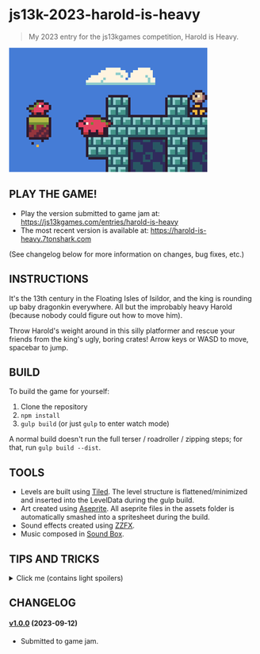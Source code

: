 # js13k-2023-harold-is-heavy

> My 2023 entry for the js13kgames competition, Harold is Heavy.

![Welcome Screenshot](dist/final/400x250.png)

## PLAY THE GAME!

 - Play the version submitted to game jam at: https://js13kgames.com/entries/harold-is-heavy
 - The most recent version is available at: https://harold-is-heavy.7tonshark.com

(See changelog below for more information on changes, bug fixes, etc.)

## INSTRUCTIONS

It's the 13th century in the Floating Isles of Isildor, and the king is rounding up baby dragonkin everywhere. All but the improbably heavy Harold (because nobody could figure out how to move him).

Throw Harold's weight around in this silly platformer and rescue your friends from the king's ugly, boring crates! Arrow keys or WASD to move, spacebar to jump.

## BUILD

To build the game for yourself:

 1. Clone the repository
 2. `npm install`
 3. `gulp build` (or just `gulp` to enter watch mode)

A normal build doesn't run the full terser / roadroller / zipping steps; for that, run `gulp build --dist`.

## TOOLS

 - Levels are built using [Tiled](https://www.mapeditor.org/). The level structure is flattened/minimized and inserted into the LevelData during the gulp build.
 - Art created using [Aseprite](https://www.aseprite.org/). All aseprite files in the assets folder is automatically smashed into a spritesheet during the build.
 - Sound effects created using [ZZFX](https://killedbyapixel.github.io/ZzFX/).
 - Music composed in [Sound Box](https://sb.bitsnbites.eu/).

## TIPS AND TRICKS

<details>
  <summary>Click me (contains light spoilers)</summary>
  
  - As the end-game victory screen suggests, you can jump to any level with number keys 1-4.
  - You can also jump to the victory screen by pressing 5.
  - The victory screen will replay your last COMPLETED level, so you can trick it into playing a replay of another level by playing a level and then pressing 5 after completing it.
  - Your speedrun score keeps track of last run on each level, so you can jump around between levels to eke out better performance on just one level.
  - Note that enemies left alive have a ~7 second penalty, so for maximum points, crush every enemy and rescue your friends as quickly as possible.
</details>

## CHANGELOG

#### [v1.0.0](https://github.com/elliot-nelson/js13k-2023-harold-is-heavy/releases/tag/v1.0.0) (2023-09-12)

 - Submitted to game jam.
